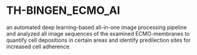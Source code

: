 # TH-BINGEN_ECMO_AI
an automated deep learning-based all-in-one image processing pipeline and analyzed all image sequences of the examined ECMO-membranes to quantify cell depositions in certain areas and identify predilection sites for increased cell adherence. 
